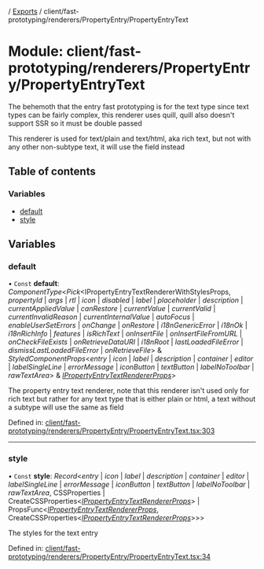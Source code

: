 [](../README.md) / [Exports](../modules.md) / client/fast-prototyping/renderers/PropertyEntry/PropertyEntryText

# Module: client/fast-prototyping/renderers/PropertyEntry/PropertyEntryText

The behemoth that the entry fast prototyping is for the text type since text
types can be fairly complex, this renderer uses quill, quill also doesn't support SSR
so it must be double passed

This renderer is used for text/plain and text/html, aka rich text, but not with
any other non-subtype text, it will use the field instead

## Table of contents

### Variables

- [default](client_fast_prototyping_renderers_propertyentry_propertyentrytext.md#default)
- [style](client_fast_prototyping_renderers_propertyentry_propertyentrytext.md#style)

## Variables

### default

• `Const` **default**: *ComponentType*<*Pick*<IPropertyEntryTextRendererWithStylesProps, *propertyId* \| *args* \| *rtl* \| *icon* \| *disabled* \| *label* \| *placeholder* \| *description* \| *currentAppliedValue* \| *canRestore* \| *currentValue* \| *currentValid* \| *currentInvalidReason* \| *currentInternalValue* \| *autoFocus* \| *enableUserSetErrors* \| *onChange* \| *onRestore* \| *i18nGenericError* \| *i18nOk* \| *i18nRichInfo* \| *features* \| *isRichText* \| *onInsertFile* \| *onInsertFileFromURL* \| *onCheckFileExists* \| *onRetrieveDataURI* \| *i18nRoot* \| *lastLoadedFileError* \| *dismissLastLoadedFileError* \| *onRetrieveFile*\> & *StyledComponentProps*<*entry* \| *icon* \| *label* \| *description* \| *container* \| *editor* \| *labelSingleLine* \| *errorMessage* \| *iconButton* \| *textButton* \| *labelNoToolbar* \| *rawTextArea*\> & [*IPropertyEntryTextRendererProps*](../interfaces/client_internal_components_propertyentry_propertyentrytext.ipropertyentrytextrendererprops.md)\>

The property entry text renderer, note that this renderer isn't used only for rich text
but rather for any text type that is either plain or html, a text without a subtype
will use the same as field

Defined in: [client/fast-prototyping/renderers/PropertyEntry/PropertyEntryText.tsx:303](https://github.com/onzag/itemize/blob/11a98dec/client/fast-prototyping/renderers/PropertyEntry/PropertyEntryText.tsx#L303)

___

### style

• `Const` **style**: *Record*<*entry* \| *icon* \| *label* \| *description* \| *container* \| *editor* \| *labelSingleLine* \| *errorMessage* \| *iconButton* \| *textButton* \| *labelNoToolbar* \| *rawTextArea*, CSSProperties \| CreateCSSProperties<[*IPropertyEntryTextRendererProps*](../interfaces/client_internal_components_propertyentry_propertyentrytext.ipropertyentrytextrendererprops.md)\> \| PropsFunc<[*IPropertyEntryTextRendererProps*](../interfaces/client_internal_components_propertyentry_propertyentrytext.ipropertyentrytextrendererprops.md), CreateCSSProperties<[*IPropertyEntryTextRendererProps*](../interfaces/client_internal_components_propertyentry_propertyentrytext.ipropertyentrytextrendererprops.md)\>\>\>

The styles for the text entry

Defined in: [client/fast-prototyping/renderers/PropertyEntry/PropertyEntryText.tsx:34](https://github.com/onzag/itemize/blob/11a98dec/client/fast-prototyping/renderers/PropertyEntry/PropertyEntryText.tsx#L34)
